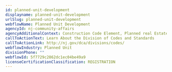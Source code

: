 ```yaml
---
id: planned-unit-development
displayname: planned-unit-development
urlSlug: planned-unit-development
webflowName: Planned Unit Development
agencyId: nj-community-affairs
agencyAdditionalContext: Construction Code Element, Planned real Estate Development (PRED)
callToActionText: Learn About the Division of Codes and Standards
callToActionLink: http://nj.gov/dca/divisions/codes/
webflowIndustry: Planned Unit
divisionPhone: ""
webflowId: 5f7729c2862dc1ec04be49a9
licenseCertificationClassification: REGISTRATION
---
```

